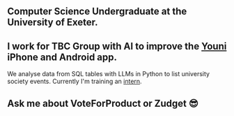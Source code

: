 ## Computer Science Undergraduate at the University of Exeter.

## I work for TBC Group with AI to improve the [Youni](https://thisisyouni.co.uk/) iPhone and Android app.
We analyse data from SQL tables with LLMs in Python to list university society events. Currently I'm training an [intern](https://github.com/surajnagpal).


## Ask me about VoteForProduct or Zudget 😎
<!--
**rlmsinclair/rlmsinclair** is a ✨ _special_ ✨ repository because its `README.md` (this file) appears on your GitHub profile.

Here are some ideas to get you started:

- 🔭 I’m currently working on ...
- 🌱 I’m currently learning ...
- 👯 I’m looking to collaborate on ...
- 🤔 I’m looking for help with ...
- 💬 Ask me about ...
- 📫 How to reach me: ...
- 😄 Pronouns: ...
- ⚡ Fun fact: ...
-->
